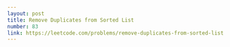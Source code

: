 ```yaml
---
layout: post
title: Remove Duplicates from Sorted List
number: 83
link: https://leetcode.com/problems/remove-duplicates-from-sorted-list
---
```

